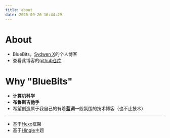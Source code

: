```yaml
---
title: about
date: 2025-09-26 16:44:29
---
```


# About

- BlueBits，[Sydwen X](https://www.sydx.dpdns.org/2025/09/26/Welcome/)的个人博客
- 查看此博客的[github仓库](https://github.com/SydX-pages/BlueBits)

# Why "BlueBits"

- **计算机科学**
- **布鲁斯吉他手**
- 希望创造属于我自己的有着**蓝调**一般氛围的技术博客（也不止技术）

---

- 基于[Hexo](https://hexo.io/)框架
- 基于[Hingle](https://github.com/Dreamer-Paul/Hingle)主题
